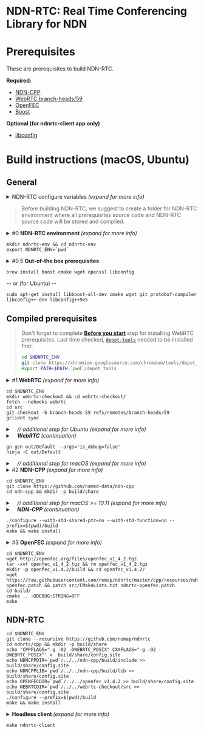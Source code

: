 NDN-RTC: Real Time Conferencing Library for NDN
==

Prerequisites
==
These are prerequisites to build NDN-RTC.

**Required:**
* [NDN-CPP](https://github.com/named-data/ndn-cpp)
* [WebRTC branch-heads/59](https://code.google.com/p/webrtc/)
* [OpenFEC](http://openfec.org/downloads.html)
* [Boost](http://www.boost.org/users/download/)

**Optional (for ndnrtc-client app only)**
* [libconfig](http://www.hyperrealm.com/libconfig/)

# Build instructions (macOS, Ubuntu)
## General
<details>
<summary>NDN-RTC configure variables <i>(expand for more info)</i></summary>
  
  > Paths to prerequisites sources and/or libraries can be set during configure phase. Use these variables for NDN-RTC _configure_ script for providing custom paths:
  > * **BOOSTDIR** - Path to the directory which contains Boost library headers folder (default is /usr/local/include)
  > * **NDNCPPDIR** - Path to the directory which contains NDN-CPP library headers folder (default is /usr/local/include)
  > * **NDNCPPLIB** - Path to the directory which contains NDN-CPP library binaries (default is /usr/local/lib)
  > * **OPENFECDIR** - Path to the directory which contains OpenFEC library
  > * **OPENFECSRC** - Path to the directory which contains OpenFEC library header files (default is $OPENFECDIR/src)
  > * **OPENFECLIB** - Path to the directory which contains OpenFEC library binaries (default is $OPENFECDIR/bin/Release)
  > * **WEBRTCDIR** - Path to the directory which contains WebRTC trunk
  > * **WEBRTCSRC** - Path to the directory which contains WebRTC header files (default is $WEBRTCDIR/webrtc)
  > * **WEBRTCLIB** - Path to the directory which contains WebRTC libraries (default is $WEBRTCDIR/out/Release)
  > * **LCONFIGDIR** - (Optional) path to the directory which contains libconfig library headers (default is /usr/local/include)
  > * **LCONFIGLIB** - (Optional) path to the directory which contains libconfig library binaries (default is /usr/local/lib)

</details>

> Before building NDN-RTC, we suggest to create a folder for NDN-RTC environment where all prerequisites source code and NDN-RTC source code will be stored and compiled.

<details>
  <summary>#0 <b>NDN-RTC environment </b><i>(expand for more info)</i></summary>
  
  > Eventually, your `ndnrtc-env` should look like this:
  > `ndnrtc-env/`
  >
  > - &emsp; `depot-tools/` 
  > - &emsp; `libconfig/` 
  > - &emsp; `ndn-cpp/` 
  > - &emsp; `ndnrtc/` 
  > - &emsp; `ndnrtc/` 
  > - &emsp; `openfec_v1.4.2/` 
  > - &emsp; `webrtc-checkout/` 
</details>

```Shell
mkdir ndnrtc-env && cd ndnrtc-env
export NDNRTC_ENV=`pwd`
```

<details>
  <summary>#0.5 <b>Out-of-the box prerequisites</b></summary>
  
  > These are required prerequisites which can be installed using [`homebrew`](https://brew.sh/) (macOS) or `apt-get` (Ubuntu).
  
</details>

```Shell
brew install boost cmake wget openssl libconfig
```

-- or (for Ubuntu) --

```Shell
sudo apt-get install libboost-all-dev cmake wget git protobuf-compiler libconfig++-dev libconfig++9v5
```

## Compiled prerequisites
> Don't forget to complete [**Before you start**](https://webrtc.org/native-code/development/prerequisite-sw/) step for installing WebRTC prerequisites. Last time checked, [`depot-tools`](http://commondatastorage.googleapis.com/chrome-infra-docs/flat/depot_tools/docs/html/depot_tools_tutorial.html#_setting_up) needed to be installed first:
> ```sh
> cd $NDNRTC_ENV
> git clone https://chromium.googlesource.com/chromium/tools/depot_tools.git
> export PATH=$PATH:`pwd`/depot_tools
> ```

<details>
  <summary>#1 <b>WebRTC </b><i>(expand for more info)</i></summary>
  
  > Here are detailed and latest instructions on [how to build WebRTC](http://www.webrtc.org/native-code/development).
  > Follow the instructions and build WebRTC **branch-heads/59** (Release version).

</details>

```Shell
cd $NDNRTC_ENV
mkdir webrtc-checkout && cd webrtc-checkout/
fetch --nohooks webrtc
cd src
git checkout -b branch-heads-59 refs/remotes/branch-heads/59
gclient sync
```

<details>
  <summary>&emsp;<i>// additional step for Ubuntu (expand for more info)</i></summary>
  
  > As part of installing prerequisites for WebRTC:
  
  ```Shell
  ./build/install-build-deps.sh
  ```
  
</details>

<details>
  <summary>&emsp;<i><b>WebRTC </b>(continuation)</i></summary>
  
  > Compilation may take some time
  
</details>

```Shell
gn gen out/Default --args='is_debug=false'
ninja -C out/Default
```

<details>
  <summary>&emsp;<i>// additional step for macOS (expand for more info)</i></summary>
  
  > Do this:
  ```Shell
  mkdir -p out/Default/allibs && for lib in `find out/Default -name "*.a"`; do cp $lib out/Default/allibs/; done;
  ```
</details>

<details>
  <summary>#2 <b>NDN-CPP </b><i>(expand for more info)</i></summary>

  > NDN-RTC uses Boost shared pointers. As NDN-RTC highly relies on NDN-CPP, types of shared pointers used in NDN-CPP and NDN-RTC should be the same.
  > In order to build NDN-CPP with boost shared pointers it's not enough to install them on the system, as NDN-CPP gives priority to `std::shared_ptr` by default.
  
</details>

```Shell
cd $NDNRTC_ENV
git clone https://github.com/named-data/ndn-cpp
cd ndn-cpp && mkdir -p build/share
```

<details>
  <summary>&emsp;<i>// additional step for macOS >= 10.11 (expand for more info)</i></summary>
  
   > Depending on your system configuration, you may need to add header and library search paths to your NDN-CPP configuration using `ADD_CFLAGS`, `ADD_CXXFLAGS` and `ADD_LDFLAGS` (create [`config.site`](https://www.gnu.org/software/automake/manual/html_node/config_002esite.html) for that). 
   > For macOS 10.11 (El Capitan), `openssl` library is no longer a default, thus one needs to provide paths, such as:
   >
   ```Shell
   echo ADD_CFLAGS="-I/usr/local/opt/openssl/include" > build/share/config.site
   echo ADD_CXXFLAGS="-I/usr/local/opt/openssl/include" >> build/share/config.site
   echo ADD_LDFLAGS="-L/usr/local/opt/openssl/lib" >> build/share/config.site
   ```
</details>

<details>
  <summary>&emsp;<i><b>NDN-CPP</b> (continuation)</i></summary>
  
  > Nothing's here :grin:
</details>

```Shell
./configure --with-std-shared-ptr=no --with-std-function=no --prefix=$(pwd)/build
make && make install
```

<details>
  <summary>#3 <b>OpenFEC </b><i>(expand for more info)</i></summary>
  
   > To build OpenFEC, few edits need to be made for **src/CMakeLists.txt** file (applied as [ndnrtc-openfec.patch](https://raw.githubusercontent.com/remap/ndnrtc/master/cpp/resources/ndnrtc-openfec.patch) in instructions below):
   >
   > 1. Change line `add_library(openfec SHARED ${openfec_sources})` to `add_library(openfec STATIC ${openfec_sources})`
   > 2. Change line `target_link_libraries(openfec pthread IL)` to `target_link_libraries(openfec pthread)`
   > 3. Add line `set(CMAKE_C_FLAGS "-fPIC")`
   
</details>

```Shell
cd $NDNRTC_ENV
wget http://openfec.org/files/openfec_v1_4_2.tgz
tar -xvf openfec_v1_4_2.tgz && rm openfec_v1_4_2.tgz
mkdir -p openfec_v1.4.2/build && cd openfec_v1.4.2/
wget https://raw.githubusercontent.com/remap/ndnrtc/master/cpp/resources/ndnrtc-openfec.patch && patch src/CMakeLists.txt ndnrtc-openfec.patch
cd build/
cmake .. -DDEBUG:STRING=OFF
make
```

## NDN-RTC
```Shell
cd $NDNRTC_ENV
git clone --recursive https://github.com/remap/ndnrtc
cd ndnrtc/cpp && mkdir -p build/share
echo 'CPPFLAGS="-g -O2 -DWEBRTC_POSIX" CXXFLAGS="-g -O2 -DWEBRTC_POSIX"' >  build/share/config.site
echo NDNCPPDIR=`pwd`/../../ndn-cpp/build/include >> build/share/config.site
echo NDNCPPLIB=`pwd`/../../ndn-cpp/build/lib >> build/share/config.site
echo OPENFECDIR=`pwd`/../../openfec_v1.4.2 >> build/share/config.site
echo WEBRTCDIR=`pwd`/../../webrtc-checkout/src >> build/share/config.site
./configure --prefix=$(pwd)/build
make && make install
```

<details>
  <summary><b>Headless client </b><i>(expand for more info)</i></summary>

  > If you want to build headless client application, make sure you have succesfully installed **libconfig**.
</details>

```Shell
make ndnrtc-client
```
